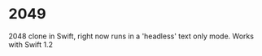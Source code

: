 2049
====

2048 clone in Swift, right now runs in a 'headless' text only mode.
Works with Swift 1.2
